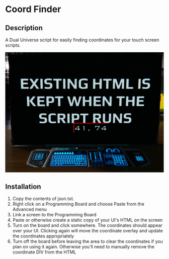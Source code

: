 # Coord Finder
## Description
A Dual Universe script for easily finding coordinates for your touch screen scripts.

![Touch screen example](example.png)

## Installation
1. Copy the contents of json.txt.
2. Right click on a Programming Board and choose Paste from the Advanced menu
3. Link a screen to the Programming Board
4. Paste or otherwise create a static copy of your UI's HTML on the screen
5. Turn on the board and click somewhere. The coordinates should appear over your UI. Clicking again will move the coordinate overlay and update the coordinates appropriately
6. Turn off the board before leaving the area to clear the coordinates if you plan on using it again. Otherwise you'll need to manually remove the coordinate DIV from the HTML